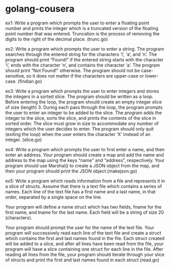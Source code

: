 # golang-cousera

ex1: Write a program which prompts the user to enter a floating point number and prints the 
integer which is a truncated version of the floating point number that was entered. Truncation 
is the process of removing the digits to the right of the decimal place. (trunc.go)

ex2: Write a program which prompts the user to enter a string. The program searches through 
the entered string for the characters ‘i’, ‘a’, and ‘n’. The program should print “Found!” if 
the entered string starts with the character ‘i’, ends with the character ‘n’, and contains the 
character ‘a’. The program should print “Not Found!” otherwise. The program should not be 
case-sensitive, so it does not matter if the characters are upper-case or lower-case. (findian.go)

ex3: Write a program which prompts the user to enter integers and stores the integers in a sorted slice.
The program should be written as a loop. Before entering the loop, the program should create an empty 
integer slice of size (length) 3. During each pass through the loop, the program prompts the user to enter 
an integer to be added to the slice. The program adds the integer to the slice, sorts the slice, and prints
the contents of the slice in sorted order. The slice must grow in size to accommodate any number of integers
which the user decides to enter. The program should only quit (exiting the loop) when the user enters the 
character ‘X’ instead of an integer. (slice.go)


ex4: Write a program which prompts the user to first enter a name, and then enter an address. Your program should create a map and add the name and address to the map using the keys “name” and “address”, respectively. Your program should use Marshal() to create a JSON object from the map, and then your program should print the JSON object.(makejson.go)

ex5: Write a program which reads information from a file and represents it in a slice of structs. Assume that there is a text file which contains a series of names. Each line of the text file has a first name and a last name, in that order, separated by a single space on the line. 

Your program will define a name struct which has two fields, fname for the first name, and lname for the last name. Each field will be a string of size 20 (characters).

Your program should prompt the user for the name of the text file. Your program will successively read each line of the text file and create a struct which contains the first and last names found in the file. Each struct created will be added to a slice, and after all lines have been read from the file, your program will have a slice containing one struct for each line in the file. After reading all lines from the file, your program should iterate through your slice of structs and print the first and last names found in each struct.(read.go)
